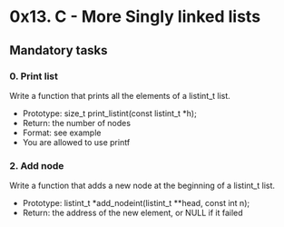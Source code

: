 # 0x13. C - More Singly linked lists

## Mandatory tasks

### 0. Print list

Write a function that prints all the elements of a listint_t list.

* Prototype: size_t print_listint(const listint_t *h);
* Return: the number of nodes
* Format: see example
* You are allowed to use printf

### 2. Add node

Write a function that adds a new node at the beginning of a listint_t list.

* Prototype: listint_t *add_nodeint(listint_t **head, const int n);
* Return: the address of the new element, or NULL if it failed
